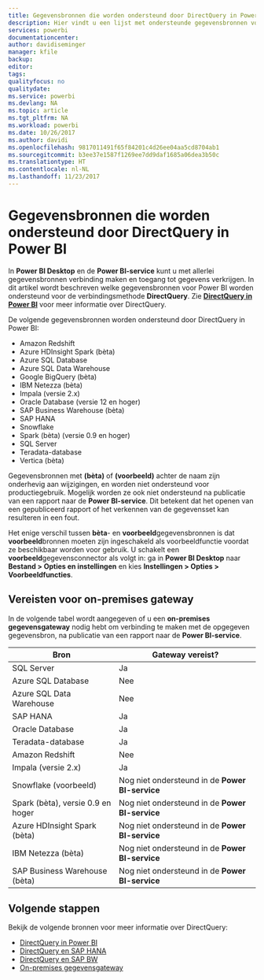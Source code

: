 ```yaml
---
title: Gegevensbronnen die worden ondersteund door DirectQuery in Power BI
description: Hier vindt u een lijst met ondersteunde gegevensbronnen voor DirectQuery.
services: powerbi
documentationcenter: 
author: davidiseminger
manager: kfile
backup: 
editor: 
tags: 
qualityfocus: no
qualitydate: 
ms.service: powerbi
ms.devlang: NA
ms.topic: article
ms.tgt_pltfrm: NA
ms.workload: powerbi
ms.date: 10/26/2017
ms.author: davidi
ms.openlocfilehash: 9817011491f65f84201c4d26ee04aa5cd8704ab1
ms.sourcegitcommit: b3ee37e1587f1269ee7dd9daf1685a06dea3b50c
ms.translationtype: HT
ms.contentlocale: nl-NL
ms.lasthandoff: 11/23/2017
---
```

# <a name="data-sources-supported-by-directquery-in-power-bi"></a>Gegevensbronnen die worden ondersteund door DirectQuery in Power BI
In **Power BI Desktop** en de **Power BI-service** kunt u met allerlei gegevensbronnen verbinding maken en toegang tot gegevens verkrijgen. In dit artikel wordt beschreven welke gegevensbronnen voor Power BI worden ondersteund voor de verbindingsmethode **DirectQuery**. Zie [**DirectQuery in Power BI**](desktop-directquery-about.md) voor meer informatie over DirectQuery.

De volgende gegevensbronnen worden ondersteund door DirectQuery in Power BI:

* Amazon Redshift
* Azure HDInsight Spark (bèta)
* Azure SQL Database
* Azure SQL Data Warehouse
* Google BigQuery (bèta)
* IBM Netezza (bèta)
* Impala (versie 2.x)
* Oracle Database (versie 12 en hoger)
* SAP Business Warehouse (bèta)
* SAP HANA
* Snowflake
* Spark (bèta) (versie 0.9 en hoger)
* SQL Server
* Teradata-database
* Vertica (bèta)

Gegevensbronnen met **(bèta)** of **(voorbeeld)** achter de naam zijn onderhevig aan wijzigingen, en worden niet ondersteund voor productiegebruik. Mogelijk worden ze ook niet ondersteund na publicatie van een rapport naar de **Power BI-service**. Dit betekent dat het openen van een gepubliceerd rapport of het verkennen van de gegevensset kan resulteren in een fout.

Het enige verschil tussen **bèta**- en **voorbeeld**gegevensbronnen is dat **voorbeeld**bronnen moeten zijn ingeschakeld als voorbeeldfunctie voordat ze beschikbaar worden voor gebruik. U schakelt een **voorbeeld**gegevensconnector als volgt in: ga in **Power BI Desktop** naar **Bestand > Opties en instellingen** en kies **Instellingen > Opties > Voorbeeldfuncties**.

## <a name="on-premises-gateway-requirements"></a>Vereisten voor on-premises gateway
In de volgende tabel wordt aangegeven of u een **on-premises gegevensgateway** nodig hebt om verbinding te maken met de opgegeven gegevensbron, na publicatie van een rapport naar de **Power BI-service**.

| Bron | Gateway vereist? |
| --- | --- |
| SQL Server |Ja |
| Azure SQL Database |Nee |
| Azure SQL Data Warehouse |Nee |
| SAP HANA |Ja |
| Oracle Database |Ja |
| Teradata-database |Ja |
| Amazon Redshift |Nee |
| Impala (versie 2.x) |Ja |
| Snowflake (voorbeeld) |Nog niet ondersteund in de **Power BI-service** |
| Spark (bèta), versie 0.9 en hoger |Nog niet ondersteund in de **Power BI-service** |
| Azure HDInsight Spark (bèta) |Nog niet ondersteund in de **Power BI-service** |
| IBM Netezza (bèta) |Nog niet ondersteund in de **Power BI-service** |
| SAP Business Warehouse (bèta) |Nog niet ondersteund in de **Power BI-service** |

## <a name="next-steps"></a>Volgende stappen
Bekijk de volgende bronnen voor meer informatie over DirectQuery:

* [DirectQuery in Power BI](desktop-directquery-about.md)
* [DirectQuery en SAP HANA](desktop-directquery-sap-hana.md)
* [DirectQuery en SAP BW](desktop-directquery-sap-bw.md)
* [On-premises gegevensgateway](service-gateway-onprem.md)

